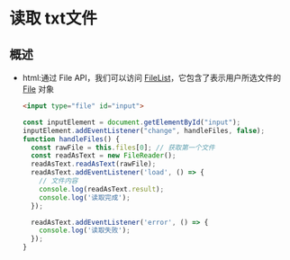 # 读取 txt文件

## 概述

+ html:通过 File API，我们可以访问 [FileList](https://developer.mozilla.org/zh-CN/docs/Web/API/FileList "FileList")，它包含了表示用户所选文件的 [File](https://developer.mozilla.org/zh-CN/docs/Web/API/File "File") 对象

  ```html
  <input type="file" id="input">
  ```

  ```js
  const inputElement = document.getElementById("input");
  inputElement.addEventListener("change", handleFiles, false);
  function handleFiles() {
    const rawFile = this.files[0]; // 获取第一个文件
    const readAsText = new FileReader();
    readAsText.readAsText(rawFile);
    readAsText.addEventListener('load', () => {
      // 文件内容
      console.log(readAsText.result);
      console.log('读取完成');
    });

    readAsText.addEventListener('error', () => {
      console.log('读取失败');
    });
  }
  ```
